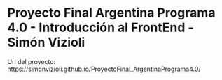 # Proyecto Final Argentina Programa 4.0 - Introducción al FrontEnd - Simón Vizioli

Url del proyecto: https://simonvizioli.github.io/ProyectoFinal_ArgentinaPrograma4.0/
